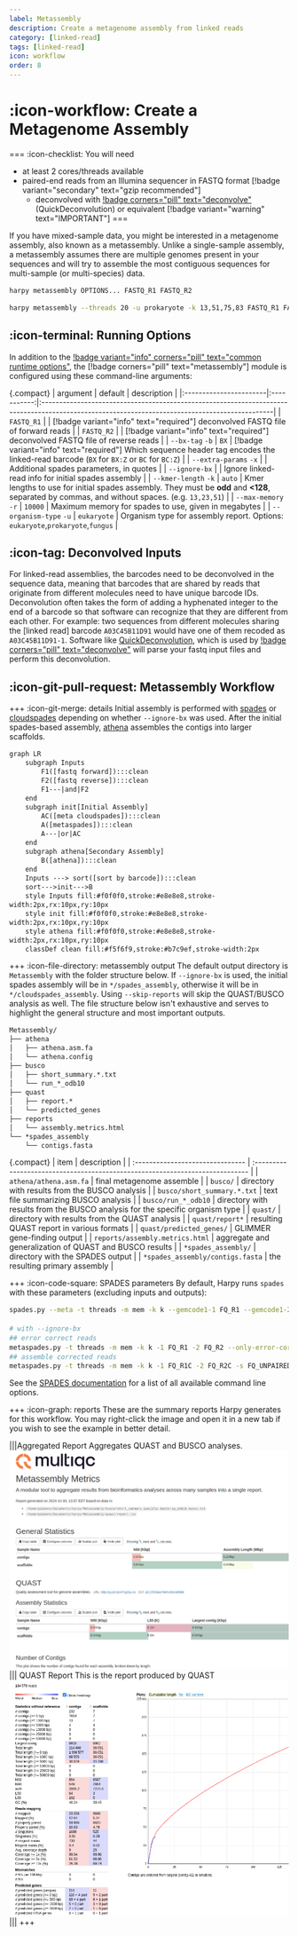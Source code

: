 ```yaml
---
label: Metassembly
description: Create a metagenome assembly from linked reads
category: [linked-read]
tags: [linked-read]
icon: workflow
order: 8
---
```


# :icon-workflow: Create a Metagenome Assembly

===  :icon-checklist: You will need
- at least 2 cores/threads available
- paired-end reads from an Illumina sequencer in FASTQ format [!badge variant="secondary" text="gzip recommended"]
    - deconvolved with [!badge corners="pill" text="deconvolve"](deconvolve.md) (QuickDeconvolution) or equivalent [!badge variant="warning" text="IMPORTANT"]
===

If you have mixed-sample data, you might be interested in a metagenome assembly, also known as a metassembly. Unlike
a single-sample assembly, a metassembly assumes there are multiple genomes present in your sequences and will try to
assemble the most contiguous sequences for multi-sample (or multi-species) data.

```bash usage
harpy metassembly OPTIONS... FASTQ_R1 FASTQ_R2
```

```bash example
harpy metassembly --threads 20 -u prokaryote -k 13,51,75,83 FASTQ_R1 FASTQ_R2
```

## :icon-terminal: Running Options
In addition to the [!badge variant="info" corners="pill" text="common runtime options"](/common_options.md), the [!badge corners="pill" text="metassembly"] module is configured using these command-line arguments:

{.compact}
| argument               |   default   | description                                                                                                                                    |
|:-----------------------|:-----------:|:-----------------------------------------------------------------------------------------------------------------------------------------------|
| `FASTQ_R1`             |             | [!badge variant="info" text="required"] deconvolved FASTQ file of forward reads                                                                |
| `FASTQ_R2`             |             | [!badge variant="info" text="required"] deconvolved FASTQ file of reverse reads                                                                |
| `--bx-tag` `-b`        |    `BX`     | [!badge variant="info" text="required"] Which sequence header tag encodes the linked-read barcode (`BX` for `BX:Z` or `BC` for `BC:Z`)         |
| `--extra-params` `-x`  |             | Additional spades parameters, in quotes                                                                                                        |
| `--ignore-bx`          |             | Ignore linked-read info for initial spades assembly                                                                                            |
| `--kmer-length` `-k`   |   `auto`    | Kmer lengths to use for initial spades assembly. They must be **odd** and **<128**, separated by commas, and without spaces. (e.g. `13,23,51`) |
| `--max-memory` `-r`    |   `10000`   | Maximum memory for spades to use, given in megabytes                                                                                           |
| `--organism-type` `-u` | `eukaryote` | Organism type for assembly report. Options: `eukaryote`,`prokaryote`,`fungus`                                                                  |

## :icon-tag: Deconvolved Inputs
For linked-read assemblies, the barcodes need to be deconvolved in the sequence data, meaning that
barcodes that are shared by reads that originate from different molecules need to have unique barcode
IDs. Deconvolution often takes the form of adding a hyphenated integer to the end of a barcode so that software
can recognize that they are different from each other. For example: two sequences from different molecules
sharing the [linked read] barcode `A03C45B11D91` would have one of them recoded as `A03C45B11D91-1`. Software
like [QuickDeconvolution](https://github.com/RolandFaure/QuickDeconvolution), which is used by [!badge corners="pill" text="deconvolve"](deconvolve.md) will parse
your fastq input files and perform this deconvolution.

## :icon-git-pull-request: Metassembly Workflow
+++ :icon-git-merge: details
Initial assembly is performed with [spades](http://ablab.github.io/spades/) or [cloudspades](https://github.com/ablab/spades/tree/cloudspades-ismb)
depending on whether `--ignore-bx` was used. After the initial spades-based assembly,
[athena](https://github.com/abishara/athena_meta) assembles the contigs into larger scaffolds.

```mermaid
graph LR
    subgraph Inputs
        F1([fastq forward]):::clean
        F2([fastq reverse]):::clean
        F1---|and|F2
    end
    subgraph init[Initial Assembly]
        AC([meta cloudspades]):::clean
        A([metaspades]):::clean
        A---|or|AC
    end
    subgraph athena[Secondary Assembly]
        B([athena]):::clean
    end
    Inputs ---> sort([sort by barcode]):::clean
    sort--->init--->B
    style Inputs fill:#f0f0f0,stroke:#e8e8e8,stroke-width:2px,rx:10px,ry:10px
    style init fill:#f0f0f0,stroke:#e8e8e8,stroke-width:2px,rx:10px,ry:10px
    style athena fill:#f0f0f0,stroke:#e8e8e8,stroke-width:2px,rx:10px,ry:10px
    classDef clean fill:#f5f6f9,stroke:#b7c9ef,stroke-width:2px
```

+++ :icon-file-directory: metassembly output
The default output directory is `Metassembly` with the folder structure below. If `--ignore-bx` is used, the initial
spades assembly will be in `*/spades_assembly`, otherwise it will be in `*/cloudspades_assembly`. Using `--skip-reports`
will skip the QUAST/BUSCO analysis as well. The file structure below isn't exhaustive and serves to highlight the general
structure and most important outputs.
```
Metassembly/
├── athena
│   ├── athena.asm.fa
│   └── athena.config
├── busco
│   ├── short_summary.*.txt
│   └── run_*_odb10
├── quast
│   ├── report.*
│   └── predicted_genes
├── reports
│   └── assembly.metrics.html
└── *spades_assembly
    └── contigs.fasta
```
{.compact}
| item                             | description                                                                   |
| :------------------------------- | :---------------------------------------------------------------------------- |
| `athena/athena.asm.fa`           | final metagenome assemble                                                     |
| `busco/`                         | directory with results from the BUSCO analysis                                |
| `busco/short_summary.*.txt`      | text file summarizing BUSCO analysis                                          |
| `busco/run_*_odb10`              | directory with results from the BUSCO analysis for the specific organism type |
| `quast/`                         | directory with results from the QUAST analysis                                |
| `quast/report*`                  | resulting QUAST report in various formats                                     |
| `quast/predicted_genes/`         | GLIMMER gene-finding output                                                   |
| `reports/assembly.metrics.html`  | aggregate and generalization of QUAST and BUSCO results                       |
| `*spades_assembly/`              | directory with the SPADES output                                              |
| `*spades_assembly/contigs.fasta` | the resulting primary assembly                                                |

+++ :icon-code-square: SPADES parameters
By default, Harpy runs `spades` with these parameters (excluding inputs and outputs):
```bash
spades.py --meta -t threads -m mem -k k --gemcode1-1 FQ_R1 --gemcode1-2 FQ_R2

# with --ignore-bx
## error correct reads
metaspades.py -t threads -m mem -k k -1 FQ_R1 -2 FQ_R2 --only-error-correction
## assemble corrected reads
metaspades.py -t threads -m mem -k k -1 FQ_R1C -2 FQ_R2C -s FQ_UNPAIREDC --only-assembler
```
See the [SPADES documentation](http://ablab.github.io/spades/running.html) for a list of all available command line options.

+++ :icon-graph: reports
These are the summary reports Harpy generates for this workflow. You may right-click
the image and open it in a new tab if you wish to see the example in better detail.

|||Aggregated Report
Aggregates QUAST and BUSCO analyses.
![reports/assembly.metrics.html](/static/assembly_multiqc.png)
||| QUAST Report
This is the report produced by QUAST
![reports/assembly.metrics.html](/static/metassembly_quast.png)
|||
+++
